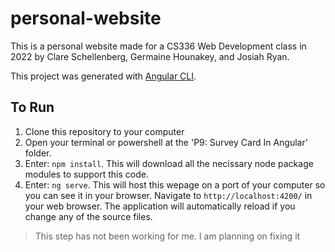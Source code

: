 # personal-website

This is a personal website made for a CS336 Web Development class in 2022 by Clare Schellenberg, Germaine Hounakey, and Josiah Ryan.

This project was generated with [Angular CLI](https://github.com/angular/angular-cli).

## To Run

1. Clone this repository to your computer
2. Open your terminal or powershell at the 'P9: Survey Card In Angular' folder.
3. Enter: `npm install`.  This will download all the necissary node package modules to support this code.
4. Enter: `ng serve`. This will host this wepage on a port of your computer so you can see it in your browser.  Navigate to `http://localhost:4200/` in your web browser. The application will automatically reload if you change any of the source files. 
> This step has not been working for me.  I am planning on fixing it
